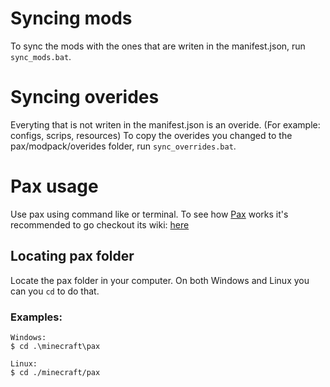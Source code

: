 
# Syncing mods
To sync the mods with the ones that are writen in the manifest.json, run `sync_mods.bat`.

# Syncing overides
Everyting that is not writen in the manifest.json is an overide. (For example: configs, scrips, resources)
To copy the overides you changed to the pax/modpack/overides folder, run `sync_overrides.bat`.



# Pax usage
Use pax using command like or terminal.
To see how [Pax] works it's recommended to go checkout its wiki: [here](https://github.com/froehlichA/pax/wiki)

## Locating pax folder
Locate the pax folder in your computer.
On both Windows and Linux you can you `cd` to do that.

### Examples:
```
Windows:
$ cd .\minecraft\pax

Linux:
$ cd ./minecraft/pax
```

<!-- Links: -->
[Pax]: https://github.com/froehlichA/pax